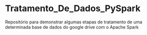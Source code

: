 # Tratamento_De_Dados_PySpark
Repositório para demonstrar algumas etapas de tratamento de uma determinada base de dados do google drive com o Apache Spark
